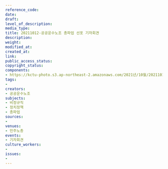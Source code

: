 ```yaml
---
reference_code: 
date: 
draft: 
level_of_description: 
media_type: 
title: 20211012-공공운수노조 총파업 선포 기자회견
description: 
weight: 
modified_at: 
created_at: 
link: 
public_access_status: 
copyright_status: 
components:
- https://kctu-photo.s3.ap-northeast-2.amazonaws.com/2021년/10월/20211012-공공운수노조+총파업+선포+기자회견/_1D29382.jpg
tags:
- 
creators:
- 공공운수노조
subjects:
- 비정규직
- 정치정책
- 총파업
sources:
- 
venues:
- 민주노총
events:
- 기자회견
culture_workers:
- 
issues:
- 
---
```

